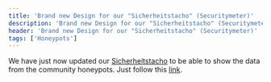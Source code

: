 ```yaml
---
title: 'Brand new Design for our "Sicherheitstacho" (Securitymeter)'
description: 'Brand new Design for our "Sicherheitstacho" (Securitymeter)'
header: 'Brand new Design for our "Sicherheitstacho" (Securitymeter)'
tags: ['Honeypots']
---
```


We have just now updated our [Sicherheitstacho](http://www.sicherheitstacho.eu) to be able to show the data
from the community honeypots. Just follow this [link](http://sicherheitstacho.eu/?peers=communityPeers).
